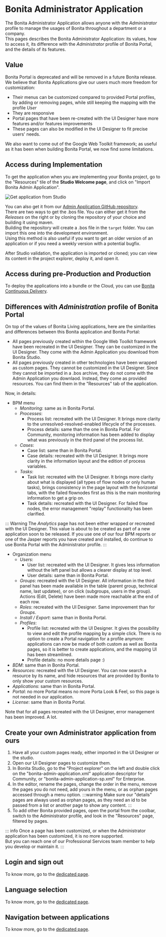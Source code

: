 # Bonita Administrator Application

The Bonita Administrator Application allows anyone with the _Administrator_ profile to manage the usages of Bonita throughout a department or a company.  
This pages describes the Bonita Administrator Application: its values, how to access it, its difference with the _Administrator_ profile of Bonita Portal, and the details of its features.   

## Value
Bonita Portal is deprecated and will be removed in a future Bonita release.  
We believe that Bonita Applications give our users much more freedom for customization:
  * Their menus can be customized compared to provided Portal profiles, by adding or removing pages, while still keeping the mapping with the profile _User_
  * They are responsive
  * Portal pages that have been re-created with the UI Designer have more features and/or features improvements  
  * These pages can also be modified in the UI Designer to fit precise users' needs.

We also want to come out of the Google Web Toolkit framework; as useful as it has been when building Bonita Portal, we now find some limitations.  

## Access during Implementation
To get the application when you are implementing your Bonita project, go to the "Resources" tile of the **Studio Welcome page**, and click on "Import Bonita Admin Application".

![Get application from Studio](images/application-deploy/studio-get-application.JPG)

You can also get it from our [Admin Application GitHub repository](https://github.com/bonitasoft/bonita-admin-application/).  
There are two ways to get the .bos file. You can either get it from the *Releases* on the right or by cloning the repository of your choice and building it using maven.  
Building the repository will create a .bos file in the ```target``` folder. You can import this one into the development environment.
<br>Using this method is also useful if you want to get an older version of an application or if you need a weekly version with a potential bugfix.  

After Studio validation, the application is imported or cloned; you can view its content in the project explorer, deploy it, and open it.

## Access during pre-Production and Production
To deploy the applications into a bundle or the Cloud, you can use [Bonita Continuous Delivery](https://documentation.bonitasoft.com/bcd//_manage_living_application).   

## Differences with _Administration_ profile of Bonita Portal
On top of the values of Bonita Living applications, here are the similarities and differences between this Bonita application and Bonita Portal:
  * All pages previously created within the Google Web Toolkit framework have been recreated in the UI Designer. They can be customized in the UI Designer. They come with the Admin Application you download from Bonita Studio.
  * All pages previously created in other technologies have been wrapped as custom pages. They cannot be customized in the UI Designer. Since they cannot be imported in a .bos archive, they do not come with the Admin Application you downlaod. Instead, they come as provided resources. You can find them in the "Resources" tab of the application.

Now, in details:
  * BPM menu
    * _Monitoring_: same as in Bonita Portal. 
    * _Processes_:
      * Process list: recreated with the UI Designer. It brings more clarity to the unresolved-resolved-enabled lifecycle of the processes.
      * Process details:  same than the one in Bonita Portal. For Community, monitoring information has been added to display what was previously in the third panel of the process list.
    * _Cases_:
      * Case list: same than in Bonita Portal.
      * Case details: recreated with the UI Designer. It brings more clarity in the information layout and the edition of process variables.
    * _Tasks_:
      * Task list: recreated with the UI Designer. It brings more clarity about what is displayed (all types of flow nodes or only human tasks), brings consistency in the page layout with the horizontal tabs, with the failed flownodes first as this is the main monitoring information to get a grip on.
      * Task details: recreated with the UI Designer. For failed flow nodes, the error management "replay" functionality has been clarified.
  
::: Warning
The _Analytics_ page has not been either wrapped or recreated with the UI Designer. This value is about to be created as part of a new application soon to be released. 
If you use one of our four BPM reports or one of the Jasper reports you have created and installed, do continue to use Bonita Portal with the Administrator profile.
:::

  * Organization menu
    * _Users_:
      * User list: recreated with the UI Designer. It gives less information without the left panel but allows a clearer display at top level.
      * User details: same than in Bonita Portal.
    * _Groups_: recreated with the UI Designer. All information in the third panel has been made available in the table (parent group, technical name, last updatee), or on click (subgroups, users in the group). Actions (Edit, Delete) have been made more reachable at the end of each row.
    * _Roles_: recreated with the UI Designer. Same improvement than for _Groups_.
    * _Install / Export_: same than in Bonita Portal.
    * _Profiles_: 
      * Profile list: recreated with the UI Designer. It gives the possibility to view and edit the profile mapping by a simple click. There is no option to create a Portal navigation for a profile anymore: applications can now be made of both custom as well as Bonita pages, so it is better to create applications, and the mapping UI has been streamlined.
      * Profile details: no more details page :)
  * _BDM_: same than in Bonita Portal. 
  * _Resources_: recreated with the UI Designer. You can now search a resource by its name, and hide resources that are provided by Bonita to only show your custom resources.
  * _Applications_: same than in Bonita Portal.
  * _Portal_: no more Portal means no more Porta Look & Feel, so this page is not needed in our application.
  * _License_: same than in Bonita Portal.
  
Note that for all pages recreated with the UI Designer, error management has been improved. A lot.

## Create your own Administrator application from ours
1. Have all your custom pages ready, either imported in the UI Designer or the studio.
1. Open our UI Designer pages to customize them.
1. In Bonita Studio, go to the "Project explorer" on the left and double click on the "bonita-admin-application.xml" application descriptor for Community, or "bonita-admin-application-sp.xml" for Enterprise.
1. In the editor, rename the pages, change the order in the menu, remove the pages you do not need, add yours in the menu, or as orphan pages accessed through a menu option.
:::warning
Make sure our "details" pages are always used as orphan pages, as they need an id to be passed from a list or another page to show any content.
:::
1. To add other Bonita provided pages, open the portal from the coolbar, switch to the Administrator profile, and look in the "Resources" page, filtered by pages.

::: info
Once a page has been customized, or when the Administrator application has been customized, it is no more supported.  
But you can reach one of our Professional Services team member to help you develop or maintain it.
:::

## Login and sign out
To know more, go to the [dedicated page](log-in-and-log-out.md).
  
## Language selection
To know more, go to the [dedicated page](languages.md).

## Navigation between applications
To know more, go to the [dedicated page](navigation.md).

